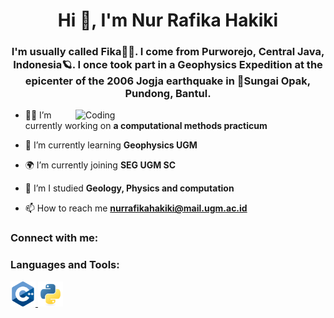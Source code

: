 <h1 align="center">Hi 👋, I'm Nur Rafika Hakiki</h1>
<h3 align="center">I'm usually called Fika🦸‍♀️. I come from Purworejo, Central Java, Indonesia🪐. I once took part in a Geophysics Expedition at the epicenter of the 2006 Jogja earthquake in 📌Sungai Opak, Pundong, Bantul.</h3>
<img align="right" alt="Coding" width="400" src="https://outlane.co/now/new-shot-programmer-animation/">

- 👩‍🎓 I’m currently working on **a computational methods practicum**

- 🌱 I’m currently learning **Geophysics UGM**

- 🌍 I’m currently joining **SEG UGM SC**

- 🤝 I’m I studied **Geology, Physics and computation**

- 📫 How to reach me **nurrafikahakiki@mail.ugm.ac.id**

<h3 align="left">Connect with me:</h3>
<p align="left">
</p>

<h3 align="left">Languages and Tools:</h3>
<p align="left"> <a href="https://www.w3schools.com/cpp/" target="_blank" rel="noreferrer"> <img src="https://raw.githubusercontent.com/devicons/devicon/master/icons/cplusplus/cplusplus-original.svg" alt="cplusplus" width="40" height="40"/> </a> <a href="https://www.python.org" target="_blank" rel="noreferrer"> <img src="https://raw.githubusercontent.com/devicons/devicon/master/icons/python/python-original.svg" alt="python" width="40" height="40"/> </a> </p>
